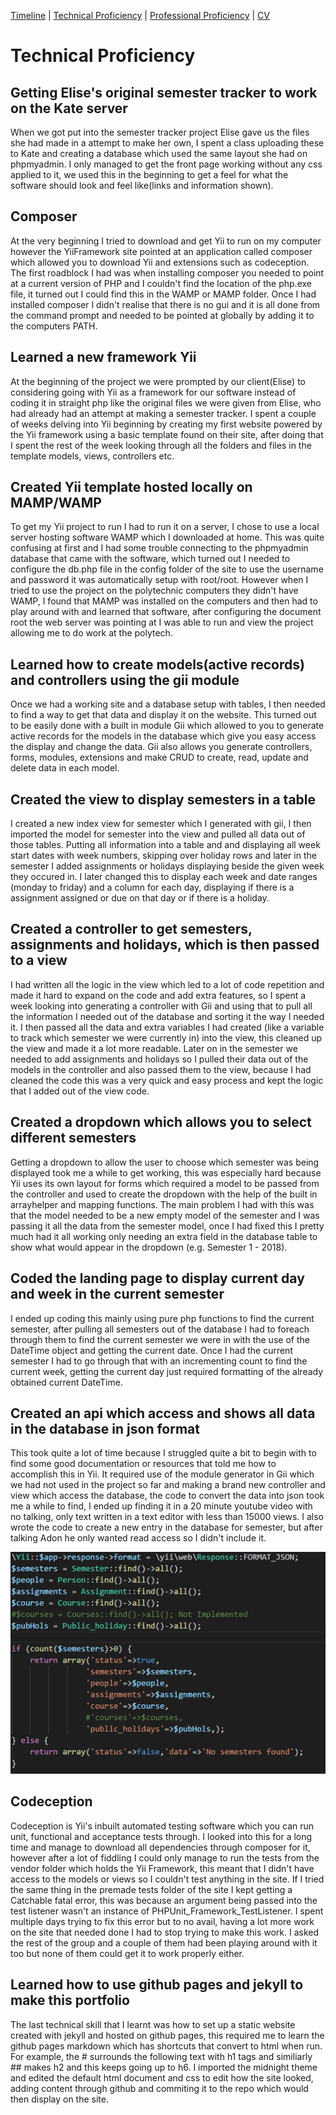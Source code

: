 [Timeline](index.md) | [Technical Proficiency](technical.md) | [Professional Proficiency](professional.md) | [CV](cv.md)

# Technical Proficiency

## Getting Elise's original semester tracker to work on the Kate server

When we got put into the semester tracker project Elise gave us the files she had made in a attempt to make her own, I spent a class uploading these to Kate and creating a database which used the same layout she had on phpmyadmin.  I only managed to get the front page working without any css applied to it, we used this in the beginning to get a feel for what the software should look and feel like(links and information shown).

## Composer

At the very beginning I tried to download and get Yii to run on my computer however the YiiFramework site pointed at an application called composer which allowed you to download Yii and extensions such as codeception.  The first roadblock I had was when installing composer you needed to point at a current version of PHP and I couldn't find the location of the php.exe file, it turned out I could find this in the WAMP or MAMP folder.  Once I had installed composer I didn't realise that there is no gui and it is all done from the command prompt and needed to be pointed at globally by adding it to the computers PATH.

## Learned a new framework Yii
At the beginning of the project we were prompted by our client(Elise) to considering going with Yii as a framework for our software instead of coding it in straight php like the original files we were given from Elise, who had already had an attempt at making a semester tracker.  I spent a couple of weeks delving into Yii beginning by creating my first website powered by the Yii framework using a basic template found on their site, after doing that I spent the rest of the week looking through all the folders and files in the template models, views, controllers etc.

## Created Yii template hosted locally on MAMP/WAMP
To get my Yii project to run I had to run it on a server, I chose to use a local server hosting software WAMP which I downloaded at home.  This was quite confusing at first and I had some trouble connecting to the phpmyadmin database that came with the software, which turned out I needed to configure the db.php file in the config folder of the site to use the username and password it was automatically setup with root/root.  However when I tried to use the project on the polytechnic computers they didn't have WAMP, I found that MAMP was installed on the computers and then had to play around with and learned that software, after configuring the document root the web server was pointing at I was able to run and view the project allowing me to do work at the polytech.

## Learned how to create models(active records) and controllers using the gii module
Once we had a working site and a database setup with tables, I then needed to find a way to get that data and display it on the website.  This turned out to be easily done with a built in module Gii which allowed to you to generate active records for the models in the database which give you easy access the display and change the data.  Gii also allows you generate controllers, forms, modules, extensions and make CRUD to create, read, update and delete data in each model.

## Created the view to display semesters in a table

I created a new index view for semester which I generated with gii, I then imported the model for semester into the view and pulled all data out of those tables.  Putting all information into a table and and displaying all week start dates with week numbers, skipping over holiday rows and later in the semester I added assignments or holidays displaying beside the given week they occured in.  I later changed this to display each week and date ranges (monday to friday) and a column for each day, displaying if there is a assignment assigned or due on that day or if there is a holiday.

## Created a controller to get semesters, assignments and holidays, which is then passed to a view

I had written all the logic in the view which led to a lot of code repetition and made it hard to expand on the code and add extra features, so I spent a week looking into generating a controller with Gii and using that to pull all the information I needed out of the database and sorting it the way I needed it.  I then passed all the data and extra variables I had created (like a variable to track which semester we were currently in) into the view, this cleaned up the view and made it a lot more readable.  Later on in the semester we needed to add assignments and holidays so I pulled their data out of the models in the controller and also passed them to the view, because I had cleaned the code this was a very quick and easy process and kept the logic that I added out of the view code.

## Created a dropdown which allows you to select different semesters

Getting a dropdown to allow the user to choose which semester was being displayed took me a while to get working, this was especially hard because Yii uses its own layout for forms which required a model to be passed from the controller and used to create the dropdown with the help of the built in arrayhelper and mapping functions.  The main problem I had with this was that the model needed to be a new empty model of the semester and I was passing it all the data from the semester model, once I had fixed this I pretty much had it all working only needing an extra field in the database table to show what would appear in the dropdown (e.g. Semester 1 - 2018).

## Coded the landing page to display current day and week in the current semester

I ended up coding this mainly using pure php functions to find the current semester, after pulling all semesters out of the database I had to foreach through them to find the current semester we were in with the use of the DateTime object and getting the current date.  Once I had the current semester I had to go through that with an incrementing count to find the current week, getting the current day just required formatting of the already obtained current DateTime.

## Created an api which access and shows all data in the database in json format

This took quite a lot of time because I struggled quite a bit to begin with to find some good documentation or resources that told me how to accomplish this in Yii.  It required use of the module generator in Gii which we had not used in the project so far and making a brand new controller and view which access the database, the code to convert the data into json took me a while to find, I ended up finding it in a 20 minute youtube video with no talking, only text written in a text editor with less than 15000 views.  I also wrote the code to create a new entry in the database for semester, but after talking Adon he only wanted read access so I didn't include it.

![Image of api code](images/api.PNG)

## Codeception

Codeception is Yii's inbuilt automated testing software which you can run unit, functional and acceptance tests through.  I looked into this for a long time and manage to download all dependencies through composer for it, however after a lot of fiddling I could only manage to run the tests from the vendor folder which holds the Yii Framework, this meant that I didn't have access to the models or views so I couldn't test anything in the site.  If I tried the same thing in the premade tests folder of the site I kept getting a Catchable fatal error, this was because an argument being passed into the test listener wasn't an instance of PHPUnit_Framework_TestListener.  I spent multiple days trying to fix this error but to no avail, having a lot more work on the site that needed done I had to stop trying to make this work.  I asked the rest of the group and a couple of them had been playing around with it too but none of them could get it to work properly either.

## Learned how to use github pages and jekyll to make this portfolio

The last technical skill that I learnt was how to set up a static website created with jekyll and hosted on github pages, this required me to learn the github pages markdown which has shortcuts that convert to html when run.  For example, the # surrounds the following text with h1 tags and similiarly ## makes h2 and this keeps going up to h6.  I imported the midnight theme and edited the default html document and css to edit how the site looked, adding content through github and commiting it to the repo which would then display on the site.

